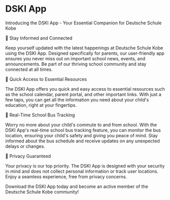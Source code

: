 # DSKI App

Introducing the DSKI App - Your Essential Companion for Deutsche Schule Kobe

🔸 Stay Informed and Connected

Keep yourself updated with the latest happenings at Deutsche Schule Kobe using the DSKI App. Designed specifically for parents, our user-friendly app ensures you never miss out on important school news, events, and announcements. Be part of our thriving school community and stay connected at all times.

🔸 Quick Access to Essential Resources

The DSKI App offers you quick and easy access to essential resources such as the school calendar, parent portal, and other important links. With just a few taps, you can get all the information you need about your child's education, right at your fingertips.

🔸 Real-Time School Bus Tracking

Worry no more about your child's commute to and from school. With the DSKI App's real-time school bus tracking feature, you can monitor the bus location, ensuring your child's safety and giving you peace of mind. Stay informed about the bus schedule and receive updates on any unexpected delays or changes.

🔸 Privacy Guaranteed

Your privacy is our top priority. The DSKI App is designed with your security in mind and does not collect personal information or track user locations. Enjoy a seamless experience, free from privacy concerns.

Download the DSKI App today and become an active member of the Deutsche Schule Kobe community!
